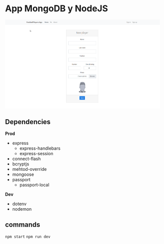 # App MongoDB y NodeJS 

![arman 1](ss-1.png)



## Dependencies
**Prod**
- express
    - express-handlebars
    - express-session
- connect-flash
- bcryptjs
- mehtod-override
- mongoose
- passport 
    - passport-local

**Dev**
- dotenv
- nodemon

## commands
`npm start`
`npm run dev`
